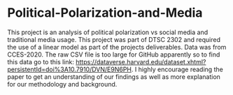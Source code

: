 # Political-Polarization-and-Media
This project is an analysis of political polarization vs social media and traditional media usage. This project was part of DTSC 2302 and required the use of a linear model as part of the projects deliverables.
Data was from CCES-2020. The raw CSV file is too large for GitHub apparently so to find this data go to this link: https://dataverse.harvard.edu/dataset.xhtml?persistentId=doi%3A10.7910/DVN/E9N6PH.
I highly encourage reading the paper to get an understanding of our findings as well as more explanation for our methodology and background.
